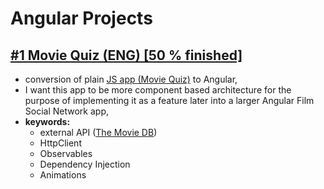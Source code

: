 # Angular Projects
## [#1 Movie Quiz (ENG) [50 % finished]](./Angular-MovieQuiz) 
- conversion of plain [JS app (Movie Quiz)](../../../JavaScript-Projects) to Angular,
- I want this app to be more component based architecture for the purpose of implementing it as a feature later into a larger Angular Film Social Network app,
- **keywords:** 
  - external API ([The Movie DB](https://www.themoviedb.org/))
  - HttpClient
  - Observables
  - Dependency Injection
  - Animations
